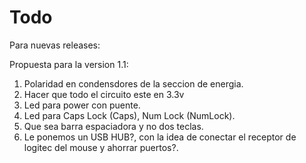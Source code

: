 # Todo

Para nuevas releases:

Propuesta para la version 1.1:

1. Polaridad en condensdores de la seccion de energia.
2. Hacer que todo el circuito este en 3.3v
3. Led para power con puente.
4. Led para Caps Lock (Caps),  Num Lock (NumLock).
5. Que sea barra espaciadora y no dos teclas.
6. Le ponemos un USB HUB?, con la idea de conectar el receptor de logitec del mouse y ahorrar puertos?.
